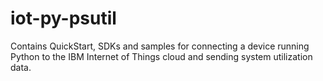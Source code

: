 iot-py-psutil
=============

Contains QuickStart, SDKs and samples for connecting a device running Python to the IBM Internet of Things cloud and sending system utilization data.
